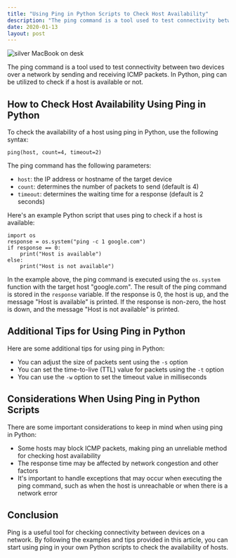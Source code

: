 ```yaml
---
title: "Using Ping in Python Scripts to Check Host Availability"
description: "The ping command is a tool used to test connectivity between two devices over a network by sending and receiving ICMP packets. In Python, ping can be utilized to check if a host is available or not."
date: 2020-01-13
layout: post
---
```


<article>
  <img alt="silver MacBook on desk" src="https://images.unsplash.com/photo-1506935412676-6fa7f9de5bda?crop=entropy&amp;cs=tinysrgb&amp;fit=max&amp;fm=jpg&amp;ixid=Mnw0NDU0NTZ8MHwxfHNlYXJjaHwxfHxVc2luZyUyMFBpbmclMjBpbiUyMFB5dGhvbiUyMFNjcmlwdHMlMjB0byUyMENoZWNrJTIwSG9zdCUyMEF2YWlsYWJpbGl0eXxlbnwwfDB8fHwxNjgzNjYwOTE3&amp;ixlib=rb-4.0.3&amp;q=80&amp;w=1080"/>
  <p>The ping command is a tool used to test connectivity between two devices over a network by sending and receiving ICMP packets. In Python, ping can be utilized to check if a host is available or not.</p>
  <h2>How to Check Host Availability Using Ping in Python</h2>
  <p>To check the availability of a host using ping in Python, use the following syntax:</p>
  <p><code>ping(host, count=4, timeout=2)</code></p>
  <p>The ping command has the following parameters:</p>
  <ul>
    <li><code>host</code>: the IP address or hostname of the target device</li>
    <li><code>count</code>: determines the number of packets to send (default is 4)</li>
    <li><code>timeout</code>: determines the waiting time for a response (default is 2 seconds)</li>
  </ul>
  <p>Here's an example Python script that uses ping to check if a host is available:</p>
  <pre><code>import os
response = os.system("ping -c 1 google.com")
if response == 0:
    print("Host is available")
else:
    print("Host is not available")
</code></pre>
  <p>In the example above, the ping command is executed using the <code>os.system</code> function with the target host "google.com". The result of the ping command is stored in the <code>response</code> variable. If the response is 0, the host is up, and the message "Host is available" is printed. If the response is non-zero, the host is down, and the message "Host is not available" is printed.</p>
  <h2>Additional Tips for Using Ping in Python</h2>
  <p>Here are some additional tips for using ping in Python:</p>
  <ul>
    <li>You can adjust the size of packets sent using the <code>-s</code> option</li>
    <li>You can set the time-to-live (TTL) value for packets using the <code>-t</code> option</li>
    <li>You can use the <code>-w</code> option to set the timeout value in milliseconds</li>
  </ul>
  <h2>Considerations When Using Ping in Python Scripts</h2>
  <p>There are some important considerations to keep in mind when using ping in Python:</p>
  <ul>
    <li>Some hosts may block ICMP packets, making ping an unreliable method for checking host availability</li>
    <li>The response time may be affected by network congestion and other factors</li>
    <li>It's important to handle exceptions that may occur when executing the ping command, such as when the host is unreachable or when there is a network error</li>
  </ul>
  <h2>Conclusion</h2>
  <p>Ping is a useful tool for checking connectivity between devices on a network. By following the examples and tips provided in this article, you can start using ping in your own Python scripts to check the availability of hosts.</p>
</article>